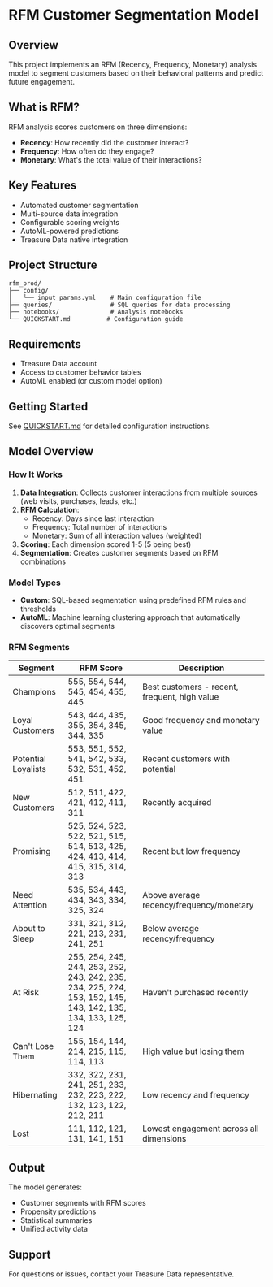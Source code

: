 # RFM Customer Segmentation Model

## Overview

This project implements an RFM (Recency, Frequency, Monetary) analysis model to segment customers based on their behavioral patterns and predict future engagement.

## What is RFM?

RFM analysis scores customers on three dimensions:
- **Recency**: How recently did the customer interact?
- **Frequency**: How often do they engage?
- **Monetary**: What's the total value of their interactions?

## Key Features

- Automated customer segmentation
- Multi-source data integration
- Configurable scoring weights
- AutoML-powered predictions
- Treasure Data native integration

## Project Structure

```
rfm_prod/
├── config/
│   └── input_params.yml    # Main configuration file
├── queries/                # SQL queries for data processing
├── notebooks/              # Analysis notebooks
└── QUICKSTART.md          # Configuration guide
```

## Requirements

- Treasure Data account
- Access to customer behavior tables
- AutoML enabled (or custom model option)

## Getting Started

See [QUICKSTART.md](QUICKSTART.md) for detailed configuration instructions.

## Model Overview

### How It Works

1. **Data Integration**: Collects customer interactions from multiple sources (web visits, purchases, leads, etc.)
2. **RFM Calculation**:
   - Recency: Days since last interaction
   - Frequency: Total number of interactions
   - Monetary: Sum of all interaction values (weighted)
3. **Scoring**: Each dimension scored 1-5 (5 being best)
4. **Segmentation**: Creates customer segments based on RFM combinations

### Model Types

- **Custom**: SQL-based segmentation using predefined RFM rules and thresholds
- **AutoML**: Machine learning clustering approach that automatically discovers optimal segments

### RFM Segments

| Segment | RFM Score | Description |
|---------|-----------|-------------|
| Champions | 555, 554, 544, 545, 454, 455, 445 | Best customers - recent, frequent, high value |
| Loyal Customers | 543, 444, 435, 355, 354, 345, 344, 335 | Good frequency and monetary value |
| Potential Loyalists | 553, 551, 552, 541, 542, 533, 532, 531, 452, 451 | Recent customers with potential |
| New Customers | 512, 511, 422, 421, 412, 411, 311 | Recently acquired |
| Promising | 525, 524, 523, 522, 521, 515, 514, 513, 425, 424, 413, 414, 415, 315, 314, 313 | Recent but low frequency |
| Need Attention | 535, 534, 443, 434, 343, 334, 325, 324 | Above average recency/frequency/monetary |
| About to Sleep | 331, 321, 312, 221, 213, 231, 241, 251 | Below average recency/frequency |
| At Risk | 255, 254, 245, 244, 253, 252, 243, 242, 235, 234, 225, 224, 153, 152, 145, 143, 142, 135, 134, 133, 125, 124 | Haven't purchased recently |
| Can't Lose Them | 155, 154, 144, 214, 215, 115, 114, 113 | High value but losing them |
| Hibernating | 332, 322, 231, 241, 251, 233, 232, 223, 222, 132, 123, 122, 212, 211 | Low recency and frequency |
| Lost | 111, 112, 121, 131, 141, 151 | Lowest engagement across all dimensions |

## Output

The model generates:
- Customer segments with RFM scores
- Propensity predictions
- Statistical summaries
- Unified activity data

## Support

For questions or issues, contact your Treasure Data representative.